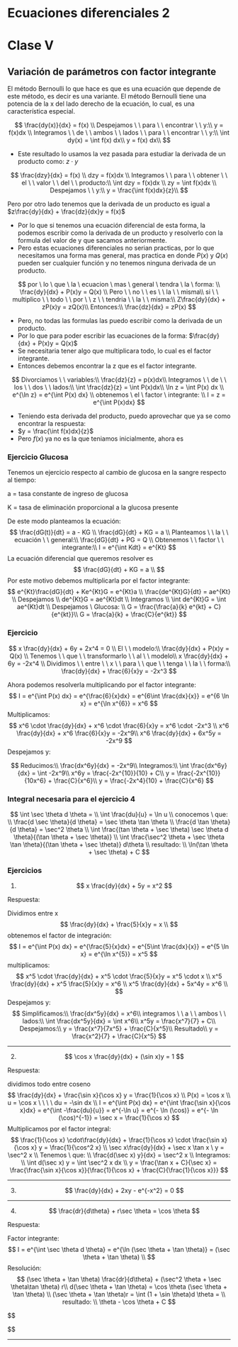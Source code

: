 # Ecuaciones diferenciales 2

# Clase V

## Variación de parámetros con factor integrante

El método Bernoulli lo que hace es que es una ecuación que depende de este método, es decir es una variante. El método Bernoulli tiene una potencia de la x del lado derecho de la ecuación, lo cual, es una característica especial.




$$
\frac{dy(x)}{dx} = f(x) \\
Despejamos \ \ para \ \ encontrar \ \ y:\\
y = f(x)dx \\
Integramos \ \ de \ \ ambos \ \ lados \ \ para \ \ encontrar \ \ y:\\
\int dy(x) = \int f(x) dx\\
y = f(x) dx\\
$$



- Este resultado lo usamos la vez pasada para estudiar la derivada de un producto como: $z \cdot y$

$$
\frac{dzy}{dx} = f(x) \\
dzy = f(x)dx \\
Integramos \ \ para \ \ obtener \ \ el \ \ valor \ \ del \ \ producto:\\
\int dzy = f(x)dx \\
zy = \int f(x)dx \\
Despejamos \ \ y:\\
y = \frac{\int f(x)dx}{z}\\
$$

Pero por otro lado tenemos que la derivada de un producto es igual a $z\frac{dy}{dx} + \frac{dz}{dx}y = f(x)$

- Por lo que si tenemos una ecuación diferencial de esta forma, la podemos escribir como la derivada de un producto y resolverlo con la formula del valor de y que sacamos anteriormente.
- Pero estas ecuaciones diferenciales no serian practicas, por lo que necesitamos una forma mas general, mas practica en donde $P(x)$ y $Q(x)$  pueden ser cualquier función y no tenemos ninguna derivada de un producto.

$$
por \ lo  \ que \ la \ ecuacion \ mas \ general \ tendra \ la \ forma: \\
\frac{dy}{dx} + P(x)y = Q(x) \\
Pero \ \ no \ \ es \ \ la \ \ misma\\
si \ \ multiplico \ \ todo \ \ por \ \  z \ \ tendria \ \ la \ \ misma:\\
Z\frac{dy}{dx} + zP(x)y = zQ(x)\\
Entonces:\\
\frac{dz}{dx} = zP(x)
$$

- Pero, no todas las formulas las puedo escribir como la derivada de un producto.
- Por lo que para poder escribir las ecuaciones de la forma: $\frac{dy}{dx} + P(x)y = Q(x)$
- Se necesitaria tener algo que multiplicara todo, lo cual es el factor integrante.
- Entonces debemos encontrar la z que es el factor integrante.

$$
Divorciamos \ \ variables:\\
\frac{dz}{z} = p(x)dx\\
Integramos \ \ de \ \ los \ \ dos \ \ lados:\\
\int \frac{dz}{z} = \int P(x)dx\\
\ln z = \int P(x) dx \\
e^{\ln z} = e^{\int P(x) dx} \\
obtenemos \ el \ factor \ integrante: \\
I = z = e^{\int P(x)dx}
$$

- Teniendo esta derivada del producto, puedo aprovechar que ya se como encontrar la respuesta:
- $y = \frac{\int f(x)dx}{z}$
- Pero $f(x)$ ya no es la que teniamos inicialmente, ahora es 

### Ejercicio Glucosa

Tenemos un ejercicio respecto al cambio de glucosa en la sangre respecto al tiempo:

a = tasa constante de ingreso de glucosa

K = tasa de eliminación proporcional a la glucosa presente

De este modo planteamos la ecuación:
$$
\frac{dG(t)}{dt} = a - KG \\
\frac{dG}{dt} + KG = a \\
Planteamos \ \ la \ \ ecuación \ \ general:\\
\frac{dG}{dt} + PG = Q \\
Obtenemos \ \ factor \ \ integrante:\\
I = e^{\int Kdt} = e^{Kt}
$$
La ecuación diferencial que queremos resolver es 
$$
\frac{dG}{dt} + KG = a \\
$$
Por este motivo debemos multiplicarla por el factor integrante:
$$
e^{Kt}\frac{dG}{dt} + Ke^{Kt}G = e^{Kt}a \\
\frac{de^{Kt}G}{dt} = ae^{Kt} \\
Despejamos \\
de^{Kt}G = ae^{Kt}dt \\
Integramos \\
\int de^{Kt}G = \int ae^{Kt}dt \\
Despejamos \ Glucosa: \\
G = \frac{\frac{a}{k} e^{kt} + C}{e^{kt}}\\
G = \frac{a}{k} + \frac{C}{e^{kt}}
$$

### Ejercicio

$$
x \frac{dy}{dx} + 6y + 2x^4 = 0 \\
El \ \ modelo:\\
\frac{dy}{dx} + P(x)y = Q(x) \\
Tenemos \ \ que \ \ transformarlo \ \ al \ \ modelo\\
x \frac{dy}{dx} + 6y = -2x^4 \\
Dividimos \ \ entre \ \ x \ \ para \ \ que \ \ tenga \ \ la \ \ forma:\\
\frac{dy}{dx} + \frac{6}{x}y = -2x^3
$$

Ahora podemos resolverla multiplicando por el factor integrante:
$$
I = e^{\int P(x) dx} = e^{\frac{6}{x}dx} = e^{6\int \frac{dx}{x}} = e^{6 \ln x} = e^{\ln x^{6}} = x^6
$$
Multiplicamos:
$$
x^6 \cdot \frac{dy}{dx} + x^6 \cdot \frac{6}{x}y = x^6 \cdot -2x^3 \\
x^6  \frac{dy}{dx} + x^6 \frac{6}{x}y =  -2x^9\\
x^6  \frac{dy}{dx} +  6x^5y =  -2x^9
$$
Despejamos y:

$$
Reducimos:\\
\frac{dx^6y}{dx} = -2x^9\\
Integramos:\\
\int \frac{dx^6y}{dx} = \int -2x^9\\
x^6y = \frac{-2x^{10}}{10} + C\\
y = \frac{-2x^{10}}{10x^6} + \frac{C}{x^6}\\
y = \frac{-2x^4}{10} + \frac{C}{x^6}
$$


### Integral necesaria para el ejercicio 4

$$
\int \sec \theta d \theta = \\
\int \frac{du}{u} = \ln u \\
conocemos \ que: \\
\frac{d \sec \theta}{d \theta} = \sec \theta \tan \theta \\
\frac{d \tan \theta}{d \theta} = \sec^2 \theta \\
\int \frac{(tan \theta + \sec \theta) \sec \theta d \theta}{(\tan \theta + \sec \theta)} \\
\int \frac{\sec^2 \theta + \sec \theta \tan \theta}{(\tan \theta + \sec \theta)} d\theta \\
resultado: \\
\ln(\tan \theta + \sec \theta) + C
$$





### Ejercicios

1. $$
   x \frac{dy}{dx} + 5y = x^2
   $$

Respuesta:

Dividimos entre x
$$
\frac{dy}{dx} + \frac{5}{x}y = x \\
$$
obtenemos el factor de integración:
$$
I = e^{\int P(x) dx} = e^{\frac{5}{x}dx} = e^{5\int \frac{dx}{x}} = e^{5 \ln x} = e^{\ln x^{5}} = x^5
$$
multiplicamos:
$$
x^5 \cdot \frac{dy}{dx} + x^5 \cdot \frac{5}{x}y = x^5 \cdot x \\
x^5  \frac{dy}{dx} + x^5 \frac{5}{x}y = x^6 \\
x^5  \frac{dy}{dx} + 5x^4y = x^6 \\
$$
Despejamos y:
$$
Simplificamos:\\
\frac{dx^5y}{dx} = x^6\\
integramos \ \ a \ \ ambos \ \ lados:\\
\int \frac{dx^5y}{dx} = \int x^6\\
x^5y = \frac{x^7}{7} + C\\
Despejamos:\\
y = \frac{x^7}{7x^5} + \frac{C}{x^5}\\
Resultado\\
y = \frac{x^2}{7} + \frac{C}{x^5}
$$

-------------------------------------------------------------

2. $$
   \cos x \frac{dy}{dx} + (\sin x)y = 1
   $$

Respuesta:

dividimos todo entre coseno
$$
\frac{dy}{dx} + \frac{\sin x}{\cos x} y = \frac{1}{\cos x} \\
P(x) = \cos x \\
u = \cos x \ \ \ \ du = -\sin dx \\
I = e^{\int P(x) dx} = e^{\int \frac{\sin x}{\cos x}dx} = e^{\int -\frac{du}{u}} = e^{-\ln u} = e^{- \ln (\cos)} = e^{- \ln (\cos)^{-1}} = \sec x = \frac{1}{\cos x}
$$
Multiplicamos por el factor integral:
$$
\frac{1}{\cos x} \cdot\frac{dy}{dx} + \frac{1}{\cos x} \cdot \frac{\sin x}{\cos x} y =  \frac{1}{\cos^2 x} \\
\sec x\frac{dy}{dx} + \sec x \tan x \ y =  \sec^2 x \\
Tenemos \ que: \\
\frac{d(\sec x) y}{dx} = \sec^2 x \\
Integramos: \\
\int d(\sec x) y = \int \sec^2 x dx \\
y = \frac{\tan x + C}{\sec x} = \frac{\frac{\sin x}{\cos x}}{\frac{1}{\cos x} + \frac{C}{\frac{1}{\cos x}}}
$$




-------------------------------------------------------------------------------------------------------------------------------------

3. $$
   \frac{dy}{dx} + 2xy - e^{-x^2} = 0
   $$

   

------------------------------------------------------------------------------------------------------------------

4. $$
   \frac{dr}{d\theta} + r\sec \theta = \cos \theta
   $$

Respuesta:

Factor integrante:
$$
I = e^{\int \sec \theta d \theta} = e^{\ln (\sec \theta + \tan \theta)} = (\sec \theta + \tan \theta) \\
$$
Resolución:
$$
(\sec \theta + \tan \theta) \frac{dr}{d\theta} + (\sec^2 \theta + \sec \theta\tan \theta) r\\
 d(\sec \theta + \tan \theta) = \cos \theta (\sec \theta + \tan \theta) \\
 (\sec \theta + \tan \theta)r = \int (1 + \sin \theta)d \theta = \\
 resultado: \\
 \theta - \cos \theta + C
$$

$$

$$




---------------------------------------------------------------------------